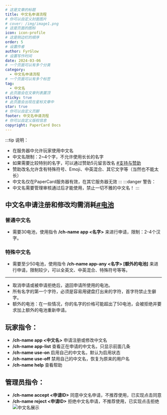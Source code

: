 ```yaml
---
# 这是文章的标题
title: 中文名申请流程
# 你可以自定义封面图片
# cover: /img/image1.png
# 这是页面的图标
icon: icon-profile
# 这是侧边栏的顺序
order: 5
# 设置作者
author: FyrGlow
# 设置写作时间
date: 2024-03-06
# 一个页面可以有多个分类
category:
  - 中文名申请流程
# 一个页面可以有多个标签
tag:
  - 中文名
# 此页面会在文章列表置顶
sticky: true
# 此页面会出现在星标文章中
star: true
# 你可以自定义页脚
footer: 中文名申请流程
# 你可以自定义版权信息
copyright: PaperCard Docs
---
```

:::tip 说明：
- 在服务器中允许玩家使用中文名
- 中文名限制：2~4个字，不允许使用长长的名字
- 如果需要比较特别的名字，可以通过赞助5元留言改名 [#支持与赞助](/tutorial/server/support.html)
- 赞助改名允许含有特殊符号、Emoji、中英混合、其它文字等（当然也不能太长）
- 中文名仅在PaperCard服务器有效，在其它服务器无效
:::
:::danger 警告：
- 中文名需要管理审核通过后才能使用，禁止一切不雅的中文名！
:::
## 中文名申请注册和修改均需消耗[#电池](/docs/preface.html#%E5%85%B3%E4%BA%8E%E7%94%B5%E6%B1%A0)
### 普通中文名
- 需要30电池，使用指令 **/ch-name app <名字>** 来进行申请，限制：2-4个汉字。
### 特殊中文名
- 需要至少50电池，使用指令 **/ch-name app-any <名字> [额外的电池]** 来进行申请，限制较少，可以全英文、中英混合、特殊符号等等。
----
- 取消申请或被申请拒绝后，退回申请所使用的电池。
- 所有名字的第一个字符，必须是容易用键盘打出来的字符，首字符禁止生僻字。
- 额外的电池：在一些情况，你的名字的价格可能超出了50电池，会被拒绝并要求加上额外的电池重新申请。

## 玩家指令：
- **/ch-name app <中文名>** 申请注册或修改中文名
- **/ch-name app-list** 查看正在申请的中文名，只显示前面几条
- **/ch-name use-on** 启用自己的中文名，默认为启用状态
- **/ch-name use-off** 禁用自己的中文名，恢复为原来的用户名
- **/ch-name help** 查看帮助
## 管理员指令：
- **/ch-name accept <申请ID>** 同意中文名申请，不推荐使用，已实现点击同意
- **/ch-name reject <申请ID>** 拒绝中文名申请，不推荐使用，已实现点击拒绝
![中文名展示](https://pan90.gitee.io/docs/image-4.png)